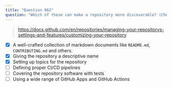 ```yaml
---
title: "Question 062"
question: "Which of these can make a repository more discoverable? (Choose three.)"
---
```



> https://docs.github.com/en/repositories/managing-your-repositorys-settings-and-features/customizing-your-repository
- [x] A well-crafted collection of markdown documents like `README.md`, `CONTRIBUTING.md` and others.
- [x] Giving the repository a descriptive name
- [x] Setting up topics for the repository
- [ ] Defining proper CI/CD pipelines
- [ ] Covering the repository software with tests
- [ ] Using a wide range of GitHub Apps and GitHub Actions
